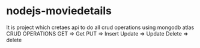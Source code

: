 # nodejs-moviedetails
It is project which cretaes api to do all crud operations using mongodb atlas
CRUD OPERATIONS
GET => Get
PUT => Insert
Update => Update
Delete => delete
